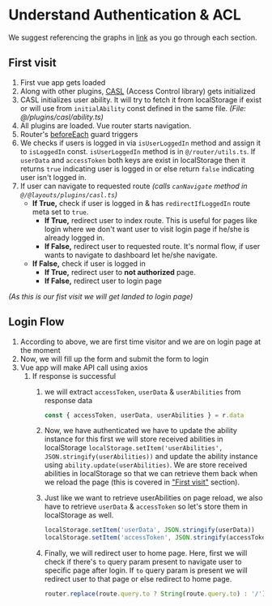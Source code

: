 # Understand Authentication & ACL

We suggest referencing the graphs in [link](https://miro.com/app/board/uXjVOtmRCb4=/?share_link_id=701570938891) as you go through each section.

## First visit

1. First vue app gets loaded
2. Along with other plugins, [CASL](https://casl.js.org/v6/en/package/casl-vue) (Access Control library) gets initialized
3. CASL initializes user ability. It will try to fetch it from localStorage if exist or will use from `initialAbility` const defined in the same file. _(File: @/plugins/casl/ability.ts)_
4. All plugins are loaded. Vue router starts navigation.
5. Router's [beforeEach](https://router.vuejs.org/guide/advanced/navigation-guards.html#global-before-guards) guard triggers
6. We checks if users is logged in via `isUserLoggedIn` method and assign it to `isLoggedIn` const. `isUserLoggedIn` method is in `@/router/utils.ts`. If `userData` and `accessToken` both keys are exist in localStorage then it returns `true` indicating user is logged in or else return `false` indicating user isn't logged in.
7. If user can navigate to requested route _(calls `canNavigate` method in `@/@layouts/plugins/casl.ts`)_
   - **If True,** check if user is logged in & has `redirectIfLoggedIn` route meta set to `true`.
     - **If True,** redirect user to index route. This is useful for pages like login where we don't want user to visit login page if he/she is already logged in.
     - **If False,** redirect user to requested route. It's normal flow, if user wants to navigate to dashboard let he/she navigate.
   - **If False,** check if user is logged in
     - **If True,** redirect user to **not authorized** page.
     - **If False,** redirect user to login page

_(As this is our fist visit we will get landed to login page)_

## Login Flow

1. According to above, we are first time visitor and we are on login page at the moment
2. Now, we will fill up the form and submit the form to login
3. Vue app will make API call using axios
   1. If response is successful
      1. we will extract `accessToken`, `userData` & `userAbilities` from response data

          ```ts
          const { accessToken, userData, userAbilities } = r.data
          ```

      2. Now, we have authenticated we have to update the ability instance for this first we will store received abilities in localStorage `localStorage.setItem('userAbilities', JSON.stringify(userAbilities))` and update the ability instance using `ability.update(userAbilities)`. We are store received abilities in localStorage so that we can retrieve them back when we reload the page (this is covered in ["First visit"](#first-visit) section).
      3. Just like we want to retrieve userAbilities on page reload, we also have to retrieve `userData` & `accessToken` so let's store them in localStorage as well.

          ```ts
          localStorage.setItem('userData', JSON.stringify(userData))
          localStorage.setItem('accessToken', JSON.stringify(accessToken))
          ```

      4. Finally, we will redirect user to home page. Here, first we will check if there's `to` query param present to navigate user to specific page after login. If `to` query param is present we will redirect user to that page or else redirect to home page.

          ```ts
          router.replace(route.query.to ? String(route.query.to) : '/')
          ```
